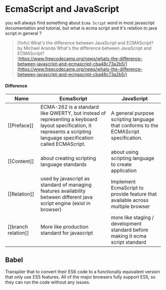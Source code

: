 # EcmaScript and JavaScript

you will always find something about `Ecma Script` word in most javascript documentation and tutorial, but what is ecma script and it's relation to java script in general ?

> [!info] What's the difference between JavaScript and ECMAScript?  
> by Michael Aranda What's the difference between JavaScript and ECMAScript?  
> [https://www.freecodecamp.org/news/whats-the-difference-between-javascript-and-ecmascript-cba48c73a2b5/](https://www.freecodecamp.org/news/whats-the-difference-between-javascript-and-ecmascript-cba48c73a2b5/)  

#### Difference

|Name|EcmaScript|JavaScript|
|---|---|---|
|[[Preface]]|ECMA-262 is a standard like QWERTY, but instead of representing a keyboard layout specification, it represents a scripting language specification called ECMAScript.|A general purpose scripting language that conforms to the ECMAScript specification.|
|[[Content]]|about creating scripting language standards|about using scripting language to create application|
|[[Relation]]|used by javascript as standard of managing features availability between different java script engine (exist in browser)|Implement EcmaScript to provide feature that available across multiple browser|
|[[branch relation]]|More like production standard for javascript|more like staging / development standard before making it ecma script standard|

  
  

## Babel

Transpiler that to convert their ES6 code to a functionally equivalent version that only use ES5 features. All of the major browsers fully support ES5, so they can run the code without any issues.